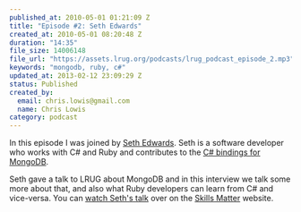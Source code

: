 ```yaml
--- 
published_at: 2010-05-01 01:21:09 Z
title: "Episode #2: Seth Edwards"
created_at: 2010-05-01 08:20:48 Z
duration: "14:35"
file_size: 14006148
file_url: "https://assets.lrug.org/podcasts/lrug_podcast_episode_2.mp3"
keywords: "mongodb, ruby, c#"
updated_at: 2013-02-12 23:09:29 Z
status: Published
created_by: 
  email: chris.lowis@gmail.com
  name: Chris Lowis
category: podcast
---
```


In this episode I was joined by <a href="http://codesnotdead.blogspot.com">Seth Edwards</a>. Seth is a software developer who works with C# and Ruby and contributes to the <a href="http://github.com/samus/mongodb-csharp">C# bindings for MongoDB</a>. 

Seth gave a talk to LRUG about MongoDB and in this interview we talk some more about that, and also what Ruby developers can learn from C# and vice-versa. You can <a href="http://skillsmatter.com/podcast/ajax-ria/seth-edwards-mongodb">watch Seth's talk</a> over on the <a href="http://skillsmatter.com">Skills Matter</a> website.


